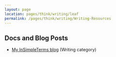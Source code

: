 ```yaml
---
layout: page
location: pages/think/writing/leaf
permalink: /pages/think/writing/Writing-Resources
---
```


## Docs and Blog Posts

- [My InSimpleTerms blog](https://insimpleterms.blog/category/writing) (Writing category)

